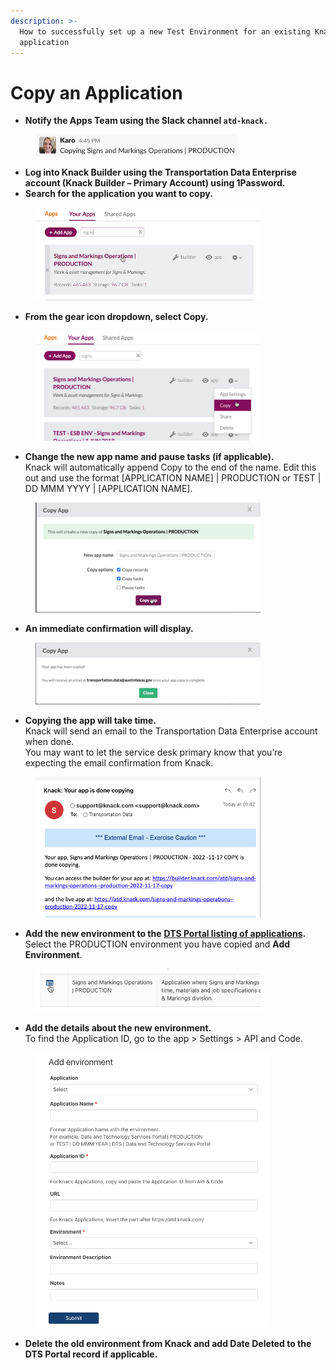 ```yaml
---
description: >-
  How to successfully set up a new Test Environment for an existing Knack
  application
---
```


# Copy an Application

* **Notify the Apps Team using the Slack channel `atd-knack.`**

<figure><img src="../.gitbook/assets/1_CopyApp (1).png" alt=""><figcaption></figcaption></figure>

* &#x20;**Log into Knack Builder using the Transportation Data Enterprise account (Knack Builder – Primary Account) using 1Password.**
* **Search for the application you want to copy.**

<figure><img src="../.gitbook/assets/3_CopyApp.png" alt=""><figcaption></figcaption></figure>

* **From the gear icon dropdown, select Copy.**

<figure><img src="../.gitbook/assets/4_CoptApp.png" alt=""><figcaption></figcaption></figure>

* **Change the new app name and pause tasks (if applicable).**\
  Knack will automatically append Copy to the end of the name. Edit this out and use the format \[APPLICATION NAME] | PRODUCTION or TEST | DD MMM YYYY | \[APPLICATION NAME].

<figure><img src="../.gitbook/assets/5_CopyApp.png" alt=""><figcaption></figcaption></figure>

* **An immediate confirmation will display.**&#x20;

<figure><img src="../.gitbook/assets/6_CopyApp.png" alt=""><figcaption></figcaption></figure>

* **Copying the app will take time.** \
  Knack will send an email to the Transportation Data Enterprise account when done.\
  You may want to let the service desk primary know that you’re expecting the email confirmation from Knack.

<figure><img src="../.gitbook/assets/7_CopyApp.png" alt=""><figcaption></figcaption></figure>

* **Add the new environment to the** [**DTS Portal listing of applications**](https://atd.knack.com/dts#applications)**.**  \
  Select the PRODUCTION environment you have copied and **Add Environment**. &#x20;

<figure><img src="../.gitbook/assets/8_CopyApp.png" alt=""><figcaption></figcaption></figure>

* **Add the details about the new environment.**\
  To find the Application ID, go to the app > Settings > API and Code.

<figure><img src="../.gitbook/assets/9_CopyApp.png" alt=""><figcaption></figcaption></figure>

* **Delete the old environment from Knack and add Date Deleted to the DTS Portal record if applicable.**
